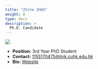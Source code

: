 ```yaml
---
title: "Zhihe ZHAO"
weight: 8
type: docs
description: >
  Ph.D. Candidate
---
```


<div class="member-photo-frame wk-desk-4 wk-ipadp-4 wk-mobile-12 wk-tab-12">
    <div class=".member-photo-image">
     <img src="/images/members/ZHAO-Zhihe.jpg">
    </div>
</div>

 - **Position:** 3rd Year PhD Student
 - **Contact:** [1155170475@link.cuhk.edu.hk](1155170475@link.cuhk.edu.hk)
 - **Bio:** [Website](https://kyrie-zhao.github.io/)